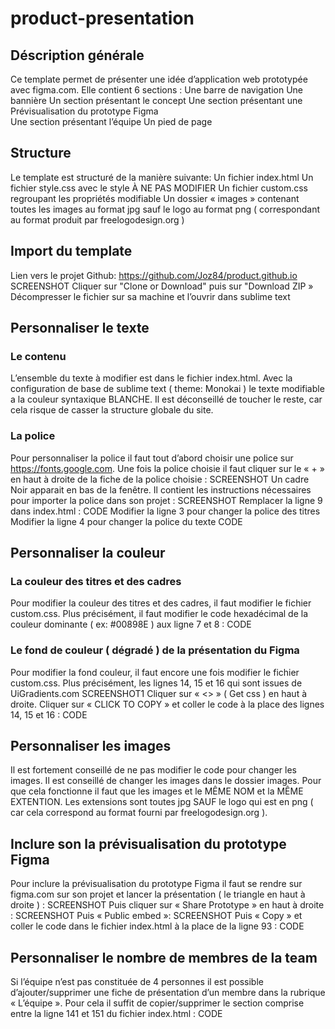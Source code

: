 # product-presentation

## Déscription générale
Ce template permet de présenter une idée d’application web prototypée avec figma.com. Elle contient 6 sections :
Une barre de navigation
Une bannière
Un section présentant le concept
Une section présentant une Prévisualisation du prototype Figma	
Une section présentant l’équipe
Un pied de page 

## Structure
Le template est structuré de la manière suivante:
Un fichier index.html
Un fichier style.css avec le style À NE PAS MODIFIER
Un fichier custom.css regroupant les propriétés modifiable
Un dossier « images » contenant toutes les images au format jpg sauf le logo au format png ( correspondant au format produit par freelogodesign.org ) 

## Import du template
Lien vers le projet Github: https://github.com/Joz84/product.github.io
SCREENSHOT
Cliquer sur "Clone or Download" puis sur "Download ZIP »
Décompresser le fichier sur sa machine et l’ouvrir dans sublime text

## Personnaliser le texte
### Le contenu
L’ensemble du texte à modifier est dans le fichier index.html. Avec la configuration de base de sublime text ( theme: Monokai ) le texte modifiable a la couleur syntaxique BLANCHE. Il est déconseillé de toucher le reste, car cela risque de casser la structure globale du site. 

### La police
Pour personnaliser la police il faut tout d’abord choisir une police sur https://fonts.google.com.
Une fois la police choisie il faut cliquer sur le « + » en haut à droite de la fiche de la police choisie :
SCREENSHOT
Un cadre Noir apparait en bas de la fenêtre. Il contient les instructions nécessaires pour importer la police dans son projet :
SCREENSHOT
Remplacer la ligne 9 dans index.html :
CODE
Modifier la ligne 3 pour changer la police des titres
Modifier la ligne 4 pour changer la police du texte
CODE

## Personnaliser la couleur
### La couleur des titres et des cadres
Pour modifier la couleur des titres et des cadres, il faut modifier le fichier custom.css. Plus précisément, il faut modifier le code hexadécimal de la couleur dominante ( ex: #00898E ) aux ligne 7 et 8 :
CODE

### Le fond de couleur ( dégradé ) de la présentation du Figma
Pour modifier la fond couleur, il faut encore une fois modifier le fichier custom.css. Plus précisément, les lignes 14, 15 et 16 qui sont issues de UiGradients.com	
SCREENSHOT1
Cliquer sur « <> » ( Get css ) en haut à droite.
Cliquer sur « CLICK TO COPY » et coller le code à la place des lignes 14, 15 et 16 :
CODE

## Personnaliser les images
Il est fortement conseillé de ne pas modifier le code pour changer les images. Il est conseillé de changer les images dans le dossier images. Pour que cela fonctionne il faut que les images et le MÊME NOM et la MÊME EXTENTION. Les extensions sont toutes jpg SAUF le logo qui est en png ( car cela correspond au format fourni par freelogodesign.org ).

## Inclure son la prévisualisation du prototype Figma
Pour inclure la prévisualisation du prototype Figma il faut se rendre sur figma.com sur son projet et lancer la présentation ( le triangle en haut à droite ) :
SCREENSHOT
Puis cliquer sur « Share Prototype » en haut à droite :
SCREENSHOT
Puis « Public embed »:
SCREENSHOT
Puis « Copy » et coller le code dans le fichier index.html à la place de la ligne 93 :
CODE



## Personnaliser le nombre de membres de la team
Si l’équipe n’est pas constituée de 4 personnes il est possible d’ajouter/supprimer une fiche de présentation d’un membre dans la rubrique « L’équipe ». Pour cela il suffit de copier/supprimer le section comprise entre la ligne 141 et 151 du fichier index.html :
CODE



